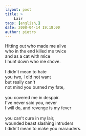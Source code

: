 ```yaml
---
layout: post
title: >
    Lair
tags: [english,]
date: 2008-04-14 19:18:00
author: pietro
---
```

Hitting out who made me alive<br/>who in the end killed me twice<br/>and as a cat with mice<br/>I hunt down who me shove.<br/><br/>I didn't mean to hate<br/>you two, I did not want<br/>but really can't<br/>not mind you burned my fate,<br/><br/>you covered me in despair.<br/>I've never said you, never<br/>I will do, and revenge is my fever<br/><br/>you can't cure in my lair,<br/>wounded beast slashing intruders<br/>I didn't mean to make you marauders.
